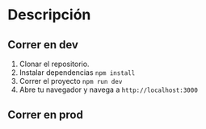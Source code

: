 # Descripción



## Correr en dev


1. Clonar el repositorio.
2. Instalar dependencias ```npm install```
3. Correr el proyecto ```npm run dev```
4. Abre tu navegador y navega a `http://localhost:3000` 




## Correr en prod
